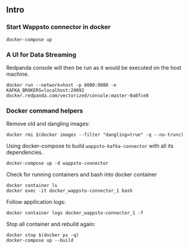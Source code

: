 ## Intro

### Start Wappsto connector in docker

```
docker-compose up
```



### A UI for Data Streaming

Redpanda console will then be run as it would be executed on the host machine.
```
docker run --network=host -p 8080:8080 -e KAFKA_BROKERS=localhost:29092 docker.redpanda.com/vectorized/console:master-0a8fce8
```


### Docker command helpers

Remove old and dangling images:
```
docker rmi $(docker images --filter "dangling=true" -q --no-trunc)
```

Using docker-compose to build `wappsto-kafka-connector` with all its dependencies.
```
docker-compose up -d wappsto-connector
```

Check for running containers and bash into docker container
```
docker container ls
docker exec -it docker_wappsto-connector_1 bash
```

Follow appilication logs:
```
docker container logs docker_wappsto-connector_1 -f
```

Stop all container and rebuild again:
```
docker stop $(docker ps -q)
docker-compose up --build
```
